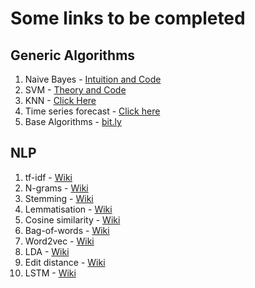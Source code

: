 # Some links to be completed
## Generic Algorithms
1. Naive Bayes - [Intuition and Code](https://www.analyticsvidhya.com/blog/2017/09/naive-bayes-explained/?utm_source=linkedin.com&utm_medium=social)
2. SVM - [Theory and Code](https://www.analyticsvidhya.com/blog/2017/09/understaing-support-vector-machine-example-code/?utm_source=linkedin.com&utm_medium=social)
3. KNN - [Click Here](https://www.analyticsvidhya.com/blog/2018/03/introduction-k-neighbours-algorithm-clustering/)
4. Time series forecast - [Click here](https://www.analyticsvidhya.com/blog/2016/02/time-series-forecasting-codes-python/)
5. Base Algorithms - [bit.ly](https://www.analyticsvidhya.com/blog/2017/09/common-machine-learning-algorithms/)

## NLP
1. tf-idf - [Wiki](https://en.wikipedia.org/wiki/Tf%E2%80%93idf)
2. N-grams - [Wiki](https://en.wikipedia.org/wiki/N-gram)
3. Stemming - [Wiki](https://en.wikipedia.org/wiki/Stemming)
4. Lemmatisation - [Wiki](https://en.wikipedia.org/wiki/Lemmatisation)
5. Cosine similarity - [Wiki](https://en.wikipedia.org/wiki/Cosine_similarity)
6. Bag-of-words - [Wiki](https://en.wikipedia.org/wiki/Bag-of-words_model)
7. Word2vec - [Wiki](https://en.wikipedia.org/wiki/Word2vec)
8. LDA - [Wiki](https://en.wikipedia.org/wiki/Latent_Dirichlet_allocation)
9. Edit distance - [Wiki](https://en.wikipedia.org/wiki/Edit_distance)
10. LSTM - [Wiki](https://en.wikipedia.org/wiki/Long_short-term_memory)
